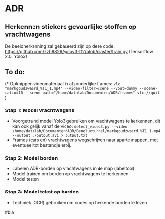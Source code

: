 # ADR
## Herkennen stickers gevaarlijke stoffen op vrachtwagens

De beeldherkenning zal gebaseerd zijn op deze code: https://github.com/zzh8829/yolov3-tf2/blob/master/train.py (Tensorflow 2.0, Yolo3)

## To do:
(* Opknippen videomateriaal in afzonderlijke frames: 
`vlc "markgoudzwaard_%T1_1.mp4" --video-filter=scene --vout=dummy --scene-ratio=10 --scene-path="/home/datalab/Documenten/ADR/frames" vlc://quit` )

### Stap 1: Model vrachtwagens
* Voorgetraind model Yolo3 gebruiken om vrachtwagens te herkennen, dit kan ook gelijk vanaf de video:
`detect_video3.py --video /home/datalab/Documenten/ADR/Beneluxtunnel/markgoudzwaard_%T1_1.mp4 --output ./output.avi > output.txt`
* Frames (cars en) vrachtwagens wegschrijven naar aparte mappen, met eventueel txt bestandje erbij. 

### Stap 2: Model borden
* Labelen ADR-borden op vrachtwagens in de map (labeltool)
* Model trainen om borden op vrachtwagens te herkennen
* Model testen

### Stap 3: Model tekst op borden
* Techniek (OCR) gebruiken om codes op herkende borden te lezen 

#bla
